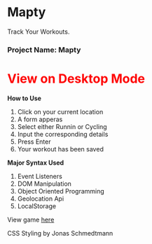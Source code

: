 # Mapty
Track Your Workouts.

<h3><b>Project Name: Mapty</b></h3>
<h1 style="color:red;">View on Desktop Mode</h1>

<b style="font-weight:bold;">How to Use</b>
1)	Click on your current location
2)	A form apperas
3)	Select either Runnin or Cycling
4)	Input the corresponding details
5)	Press Enter
6)	Your workout has been saved

<b style="font-weight:bold;">Major Syntax Used</b>
1)	Event Listeners
2)	DOM Manipulation
3)	Object Oriented Programming
4)	Geolocation Api
5)	LocalStorage

View game <a href="https://danielflame.github.io/Highest-Dice-Number/">here</a>

CSS Styling by Jonas Schmedtmann
